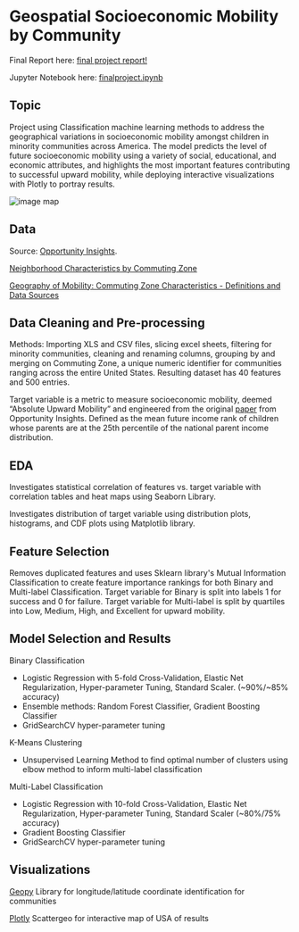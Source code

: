# Geospatial Socioeconomic Mobility by Community

Final Report here: [final project report!](https://github.com/francisfjin/geospatial_socioeconomic_mobility/blob/main/FinalReport.pdf)

Jupyter Notebook here: [finalproject.ipynb](https://github.com/francisfjin/Geospatial_SocioeconomicMobility/blob/main/finalproject.ipynb)

## Topic

Project using Classification machine learning methods to address the geographical variations in socioeconomic mobility amongst children in minority communities across America. The model predicts the level of future socioeconomic mobility using a variety of social, educational, and economic attributes, and highlights the most important features contributing to successful upward mobility, while deploying interactive visualizations with Plotly to portray results. 

![image map](https://github.com/francisfjin/Geospatial_SocioeconomicMobility/blob/main/images/map.png)

## Data

Source: [Opportunity Insights](https://opportunityinsights.org/data/).

[Neighborhood Characteristics by Commuting Zone](https://github.com/francisfjin/Geospatial_SocioeconomicMobility/blob/main/CZ_neighborhoodcharacteristicsbycsv.csv)

[Geography of Mobility: Commuting Zone Characteristics - Definitions and Data Sources](https://github.com/francisfjin/Geospatial_SocioeconomicMobility/blob/main/online_data_tables-8.xls)

## Data Cleaning and Pre-processing

Methods: Importing XLS and CSV files, slicing excel sheets, filtering for minority communities, cleaning and renaming columns, grouping by and merging on Commuting Zone, a unique numeric identifier for communities ranging across the entire United States. Resulting dataset has 40 features and 500 entries. 

Target variable is a metric to measure socioeconomic mobility, deemed “Absolute Upward Mobility” and engineered from the original [paper](https://opportunityinsights.org/paper/land-of-opportunity/) from Opportunity Insights. Defined as the mean future income rank of children whose parents are at the 25th percentile of the national parent income distribution. 


## EDA

Investigates statistical correlation of features vs. target variable with correlation tables and heat maps using Seaborn Library. 

Investigates distribution of target variable using distribution plots, histograms, and CDF plots using Matplotlib library. 

## Feature Selection

Removes duplicated features and uses Sklearn library's Mutual Information Classification to create feature importance rankings for both Binary and Multi-label Classification. Target variable for Binary is split into labels 1 for success and 0 for failure. Target variable for Multi-label is split by quartiles into Low, Medium, High, and Excellent for upward mobility. 

## Model Selection and Results

Binary Classification
- Logistic Regression with 5-fold Cross-Validation, Elastic Net Regularization, Hyper-parameter Tuning, Standard Scaler. (~90%/~85% accuracy)
- Ensemble methods: Random Forest Classifier, Gradient Boosting Classifier
- GridSearchCV hyper-parameter tuning

K-Means Clustering
- Unsupervised Learning Method to find optimal number of clusters using elbow method to inform multi-label classification

Multi-Label Classification
- Logistic Regression with 10-fold Cross-Validation, Elastic Net Regularization, Hyper-parameter Tuning, Standard Scaler (~80%/75% accuracy)
- Gradient Boosting Classifier
- GridSearchCV hyper-parameter tuning

## Visualizations

[Geopy](https://geopy.readthedocs.io/en/stable/) Library for longitude/latitude coordinate identification for communities

[Plotly](https://plotly.com/) Scattergeo for interactive map of USA of results
















